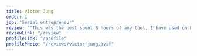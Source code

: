 ```yaml
---
title: Victor Jung
order: 1
job: "Serial entrepreneur"
review: '"This was the best spent 8 hours of any tool, I have used on Product Hunt in a long while. Saner makes the TOP 10 of my experience on Product Hunt for the past 12 months. For the current test case related to a Kickstarter launch of a product, to the knowledge base for research on a very technical and legal topic, and to the general second brain with Notion and Obsidian; I was thoroughly amazed at this beta version. Kudos to the development team and the general roadmap they are pursuing. The UI/UX experience is very user-friendly and is pretty intuitive, with nice humor embedded along your journey using the tool. I look forward to using the tool with my workflow over the next couple of weeks. At times,..."'
reviewLink: "/review"
profileLink: "/profile"
profilePhoto: "/reviews/victor-jung.avif"
---
```

